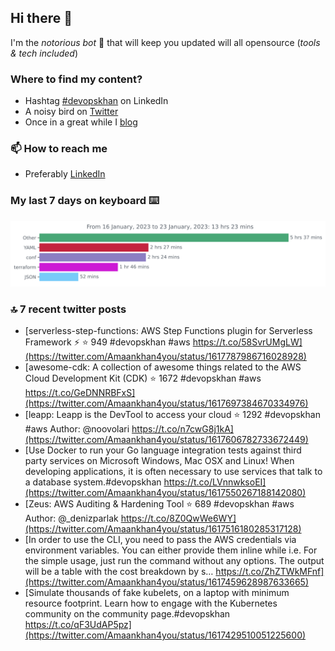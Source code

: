 <!--- [![Hits](https://hits.seeyoufarm.com/api/count/incr/badge.svg?url=https%3A%2F%2Fgithub.com%2Fakhan4u%2Fhit-counter&count_bg=%2379C83D&title_bg=%23555555&icon=&icon_color=%23E7E7E7&title=visits&edge_flat=false)](https://hits.seeyoufarm.com) --->

## Hi there 👋

I'm the _notorious bot_ 🤣 that will keep you updated will all opensource (_tools & tech included_) 

### Where to find my content?

* Hashtag [#devopskhan](https://www.linkedin.com/feed/hashtag/devopskhan) on LinkedIn
* A noisy bird on [Twitter](https://twitter.com/Amaankhan4you)
* Once in a great while I [blog](https://linuxparrot.netlify.app) 


### 📫 **How to reach me**

* Preferably [LinkedIn](https://www.linkedin.com/in/amaan-khan-linux-ninja)

### My last 7 days on keyboard ⌨️

<img src="https://github.com/akhan4u/akhan4u/blob/main/images/stat.svg" alt="Amaan's Wakatime Activity!"/>

### 🔝 7 recent twitter posts
<!-- DEVDOJO:START -->
- [serverless-step-functions: AWS Step Functions plugin for Serverless Framework ⚡️
⭐️ 949
#devopskhan #aws
https://t.co/58SvrUMgLW](https://twitter.com/Amaankhan4you/status/1617787986716028928)
- [awesome-cdk: A collection of awesome things related to the AWS Cloud Development Kit &lpar;CDK&rpar;
⭐️ 1672
#devopskhan #aws
https://t.co/GeDNNRBFxS](https://twitter.com/Amaankhan4you/status/1617697384670334976)
- [leapp: Leapp is the DevTool to access your cloud
⭐️ 1292
#devopskhan #aws
Author: @noovolari
https://t.co/n7cwG8j1kA](https://twitter.com/Amaankhan4you/status/1617606782733672449)
- [Use Docker to run your Go language integration tests against third party services on Microsoft Windows, Mac OSX and Linux! When developing applications, it is often necessary to use services that talk to a database system.#devopskhan https://t.co/LVnnwksoEI](https://twitter.com/Amaankhan4you/status/1617550267188142080)
- [Zeus: AWS Auditing &amp; Hardening Tool
⭐️ 689
#devopskhan #aws
Author: @_denizparlak
https://t.co/8Z0QwWe6WY](https://twitter.com/Amaankhan4you/status/1617516180285317128)
- [In order to use the CLI, you need to pass the AWS credentials via environment variables. You can either provide them inline while i.e. For the simple usage, just run the command without any options. The output will be a table with the cost breakdown by s… https://t.co/ZhZTWkMFnf](https://twitter.com/Amaankhan4you/status/1617459628987633665)
- [Simulate thousands of fake kubelets, on a laptop with minimum resource footprint. Learn how to engage with the Kubernetes community on the community page.#devopskhan https://t.co/qF3UdAP5pz](https://twitter.com/Amaankhan4you/status/1617429510051225600)
<!-- DEVDOJO:END -->

<!-- ![Amaan's GitHub stats](https://github-readme-stats.vercel.app/api?username=akhan4u&count_private=true&show_icons=true&hide=contribs) -->
